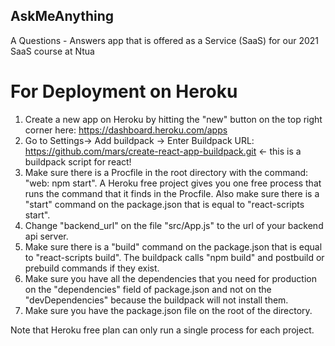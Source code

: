 ## AskMeAnything
A Questions - Answers app that is offered as a Service (SaaS) for our 2021 SaaS course at Ntua

# For Deployment on Heroku
1. Create a new app on Heroku by hitting the "new" button on the top right corner here: https://dashboard.heroku.com/apps
2. Go to Settings-> Add buildpack -> Enter Buildpack URL:  https://github.com/mars/create-react-app-buildpack.git <- this is a buildpack script for react!
3. Make sure there is a Procfile in the root directory with the command: "web: npm start". A Heroku free project gives you one free process that runs the command that it finds in the Procfile. Also make sure there is a "start" command on the package.json that is equal to "react-scripts start".
4. Change "backend_url" on the file "src/App.js" to the url of your backend api server.
5. Make sure there is a "build" command on the package.json that is equal to "react-scripts build". The buildpack calls "npm build" and postbuild or prebuild commands if they exist.
6. Make sure you have all the dependencies that you need for production on the "dependencies" field of package.json and not on the "devDependencies" because the buildpack will not install them.
9. Make sure you have the package.json file on the root of the directory.

Note that Heroku free plan can only run a single process for each project.
